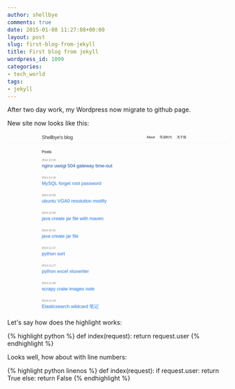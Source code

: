```yaml
---
author: shellbye
comments: true
date: 2015-01-08 11:27:08+00:00
layout: post
slug: first-blog-from-jekyll
title: First blog from jekyll
wordpress_id: 1099
categories:
- tech_world
tags:
- jekyll
---
```


After two day work, my Wordpress now migrate to github page.

New site now looks like this:

![My new site](/assets/Screenshot.png)

Let's say how does the highlight works:

{% highlight python %}
def index(request):
    return request.user
{% endhighlight %}

Looks well, how about with line numbers:

{% highlight python linenos %}
def index(request):
    if request.user:
        return True
    else:
        return False
{% endhighlight %}